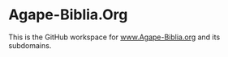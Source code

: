 Agape-Biblia.Org
================
This is the GitHub workspace for www.Agape-Biblia.org and its subdomains.
